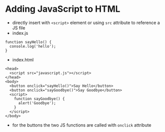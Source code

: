 # Adding JavaScript to HTML

- directly insert with `<script>` element or using `src` attribute to reference a JS file
- index.js
```
function sayHello() {
  console.log('hello');
}
```
- index.html
```
<head>
  <script src="javascript.js"></script>
</head>
<body>
  <button onclick="sayHello()">Say Hello</button>
  <button onclick="sayGoodbye()">Say Goodbye</button>
  <script>
    function sayGoodbye() {
      alert('Goodbye');
    }
  </script>
</body>
```
- for the buttons the two JS functions are called with `onclick` attribute